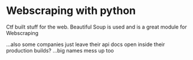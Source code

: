 # Webscraping with python

Ctf built stuff for the web. Beautiful Soup is used and is a great module for Webscraping



...also some companies just leave their api docs open inside their production builds? ...big names mess up too
